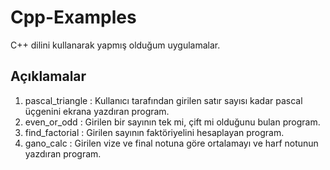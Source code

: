 # Cpp-Examples
C++ dilini kullanarak yapmış olduğum uygulamalar.

## Açıklamalar
1) pascal_triangle : Kullanıcı tarafından girilen satır sayısı kadar pascal üçgenini ekrana yazdıran program.
2) even_or_odd : Girilen bir sayının tek mi, çift mi olduğunu bulan program.
3) find_factorial : Girilen sayının faktöriyelini hesaplayan program.
4) gano_calc : Girilen vize ve final notuna göre ortalamayı ve harf notunun yazdıran program.

